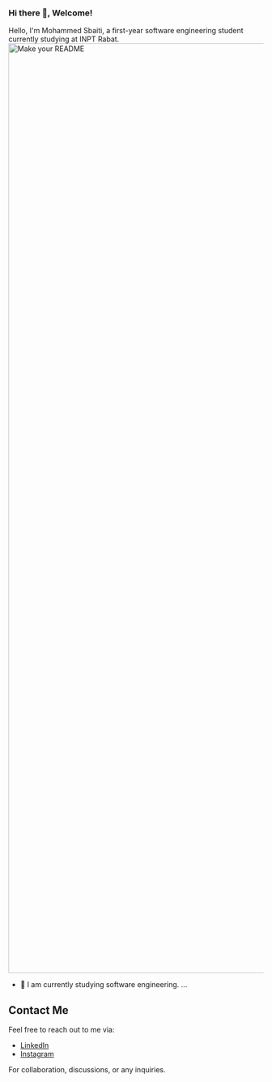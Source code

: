 ### Hi there 👋, Welcome!


Hello, I'm Mohammed Sbaiti, a first-year software engineering student currently studying at INPT Rabat.
<img width="1834" alt="Make your README" src="https://github.com/simo126/simo126/assets/45595271/c6933fd7-0262-4543-a350-8bc6c4238ea0">


- 🌱  I am currently studying software engineering. ...

## Contact Me

Feel free to reach out to me via:
- [LinkedIn](https://www.linkedin.com/in/med-sbaiti-66a320255/)
- [Instagram](https://www.instagram.com/medonlyon/) 

For collaboration, discussions, or any inquiries.

